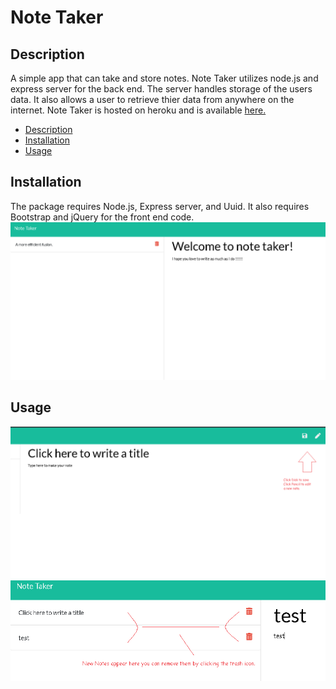 # Note Taker

## Description

A simple app that can take and store notes. Note Taker utilizes node.js and express server for the back end. The server handles storage of the users data. It also allows a user to retrieve thier data from anywhere on the internet. Note Taker is hosted on heroku and is available <a href = "https://fierce-brook-63566.herokuapp.com">here.</a>

     
  - [Description](#description)
  - [Installation](#installation)
  - [Usage](#usage)

## Installation

The package requires Node.js, Express server, and Uuid. It also requires Bootstrap and jQuery for the front end code.
<img src = "./img/nt1.png">

## Usage
<img src = "./img/nt2.png">
<img src = "./img/nt3.png">
